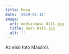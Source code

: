 ```yaml
---
title: Masa
date: '2019-01-15'
image:
  url: media/masa 0115.jpg
  title: masa 0115.jpg
  alt: ''
---
```

Az első fotó Másáról.
